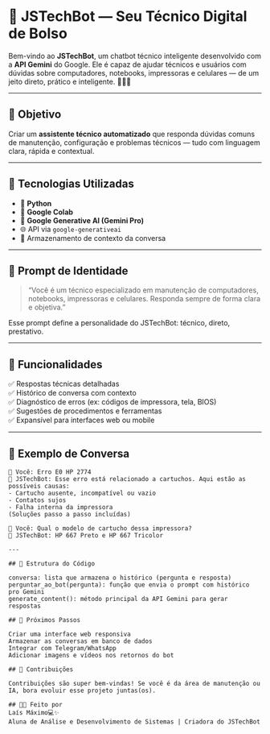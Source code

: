 # 🔧 JSTechBot — Seu Técnico Digital de Bolso

Bem-vindo ao **JSTechBot**, um chatbot técnico inteligente desenvolvido com a **API Gemini** do Google. Ele é capaz de ajudar técnicos e usuários com dúvidas sobre computadores, notebooks, impressoras e celulares — de um jeito direto, prático e inteligente. 👨‍🔧💬

---

## 🎯 Objetivo

Criar um **assistente técnico automatizado** que responda dúvidas comuns de manutenção, configuração e problemas técnicos — tudo com linguagem clara, rápida e contextual.

---

## 🚀 Tecnologias Utilizadas

- 🐍 **Python**
- 📘 **Google Colab**
- 🤖 **Google Generative AI (Gemini Pro)**
- 🌐 API via `google-generativeai`
- 💬 Armazenamento de contexto da conversa

---

## 🧠 Prompt de Identidade

> “Você é um técnico especializado em manutenção de computadores, notebooks, impressoras e celulares. Responda sempre de forma clara e objetiva.”

Esse prompt define a personalidade do JSTechBot: técnico, direto, prestativo.

---

## 🧩 Funcionalidades

✅ Respostas técnicas detalhadas  
✅ Histórico de conversa com contexto  
✅ Diagnóstico de erros (ex: códigos de impressora, tela, BIOS)  
✅ Sugestões de procedimentos e ferramentas  
✅ Expansível para interfaces web ou mobile  

---

## 💬 Exemplo de Conversa

```plaintext
🧑 Você: Erro E0 HP 2774  
🤖 JSTechBot: Esse erro está relacionado a cartuchos. Aqui estão as possíveis causas:
- Cartucho ausente, incompatível ou vazio
- Contatos sujos
- Falha interna da impressora
(Soluções passo a passo incluídas)

🧑 Você: Qual o modelo de cartucho dessa impressora?  
🤖 JSTechBot: HP 667 Preto e HP 667 Tricolor

---

## 📌 Estrutura do Código

conversa: lista que armazena o histórico (pergunta e resposta)
perguntar_ao_bot(pergunta): função que envia o prompt com histórico pro Gemini
generate_content(): método principal da API Gemini para gerar respostas

## 🔮 Próximos Passos

Criar uma interface web responsiva
Armazenar as conversas em banco de dados
Integrar com Telegram/WhatsApp
Adicionar imagens e vídeos nos retornos do bot

## 🙌 Contribuições

Contribuições são super bem-vindas! Se você é da área de manutenção ou IA, bora evoluir esse projeto juntas(os).

## 🧑‍💻 Feito por
Laís Máximo💻✨
Aluna de Análise e Desenvolvimento de Sistemas | Criadora do JSTechBot
